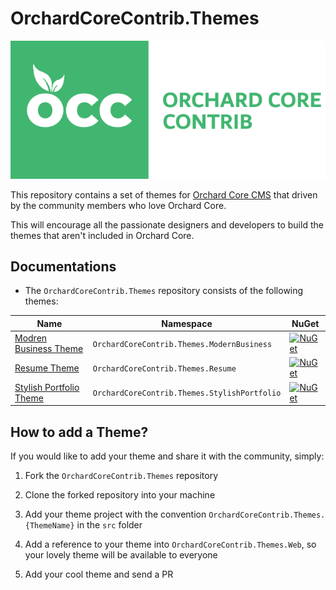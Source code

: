 # OrchardCoreContrib.Themes

![Orchard Core Contrib](images/OCC.png)

This repository contains a set of themes for [Orchard Core CMS](https://github.com/OrchardCMS/OrchardCore) that driven by the community members who love Orchard Core.

This will encourage all the passionate designers and developers to build the themes that aren't included in Orchard Core.

## Documentations

- The `OrchardCoreContrib.Themes` repository consists of the following themes:

| Name | Namespace | NuGet |
| --- | --- | --- |
| [Modren Business Theme](src/OrchardCoreContrib.Themes.ModernBusiness/README.md) | `OrchardCoreContrib.Themes.ModernBusiness` | [![NuGet](https://img.shields.io/nuget/v/OrchardCoreContrib.Themes.ModernBusiness.svg)](https://www.nuget.org/packages/OrchardCoreContrib.Themes.ModernBusiness) |
| [Resume Theme](src/OrchardCoreContrib.Themes.Resume/README.md) | `OrchardCoreContrib.Themes.Resume` | [![NuGet](https://img.shields.io/nuget/v/OrchardCoreContrib.Themes.Resume.svg)](https://www.nuget.org/packages/OrchardCoreContrib.Themes.Resume) |
| [Stylish Portfolio Theme](src/OrchardCoreContrib.Themes.StylishPortfolio/README.md) | `OrchardCoreContrib.Themes.StylishPortfolio` | [![NuGet](https://img.shields.io/nuget/v/OrchardCoreContrib.Themes.StylishPortfolio.svg)](https://www.nuget.org/packages/OrchardCoreContrib.OrchardCoreContrib.Themes.StylishPortfolio) |

## How to add a Theme?

If you would like to add your theme and share it with the community, simply:

1. Fork the `OrchardCoreContrib.Themes` repository

2. Clone the forked repository into your machine

3. Add your theme project with the convention `OrchardCoreContrib.Themes.{ThemeName}` in the `src` folder

4. Add a reference to your theme into `OrchardCoreContrib.Themes.Web`, so your lovely theme will be available to everyone

5. Add your cool theme and send a PR
